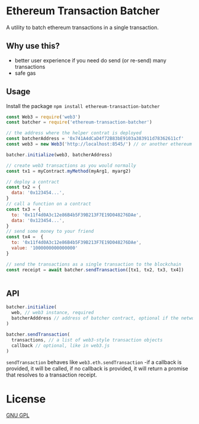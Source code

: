# Ethereum Transaction Batcher


A utility to batch ethereum transactions in a single transaction.

## Why use this?

- better user experience if you need do send (or re-send) many transactions
- safe gas
## Usage

Install the package `npm install ethereum-transaction-batcher`

```javascript
const Web3 = require('web3')
const batcher = require('ethereum-transaction-batcher')

// the address where the helper contrat is deployed
const batcherAddress = '0x741A4dCaD4f72B83bE9103a383911d78362611cf'
const web3 = new Web3('http://localhost:8545/') // or another ethereum provider

batcher.initialize(web3, batcherAddress)

// create web3 transactions as you would normally
const tx1 = myContract.myMethod(myArg1, myarg2)

// deploy a contract
const tx2 = {
  data: '0x123454...',
}
// call a function on a contract
const tx3 = {
  to: '0x11f4d0A3c12e86B4b5F39B213F7E19D048276DAe',
  data: '0x123454...',
}
// send some money to your friend
const tx4 =  {
  to: '0x11f4d0A3c12e86B4b5F39B213F7E19D048276DAe',
  value: '1000000000000000'
}

// send the transactions as a single transaction to the blockchain
const receipt = await batcher.sendTransaction([tx1, tx2, tx3, tx4])



```
## API


```javascript
batcher.initialize(
  web, // web3 instance, required
  batcherAdddress // address of batcher contract, optional if the network is main or rinkeby
)
```

```javascript
batcher.sendTransaction(
  transactions, // a list of web3-style transaction objects
  callback // optional, like in web3.js
)

```
`sendTransaction` behaves like `web3.eth.sendTransaction` -if a callback is provided, it will be called, if no callback is provided, it will return a promise that resolves to a transaction receipt. 





# License

[GNU GPL](./LICENSE)
